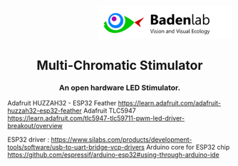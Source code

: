 ﻿<p align="right"><img src="https://github.com/BadenLab/Zebrafish-visual-space-model/blob/master/Images/Logo.png" width="300"/>
<h1 align="center">Multi-Chromatic Stimulator</h1></p>
<h3 align="center">An open hardware LED Stimulator.</h3>


Adafruit HUZZAH32 - ESP32 Feather https://learn.adafruit.com/adafruit-huzzah32-esp32-feather
Adafruit TLC5947 https://learn.adafruit.com/tlc5947-tlc59711-pwm-led-driver-breakout/overview

ESP32 driver : https://www.silabs.com/products/development-tools/software/usb-to-uart-bridge-vcp-drivers
Arduino core for ESP32 chip https://github.com/espressif/arduino-esp32#using-through-arduino-ide

</p>
